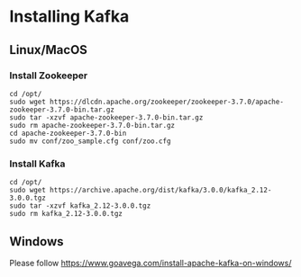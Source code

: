 # Installing Kafka
## Linux/MacOS
### Install Zookeeper 
`cd /opt/`  
`sudo wget https://dlcdn.apache.org/zookeeper/zookeeper-3.7.0/apache-zookeeper-3.7.0-bin.tar.gz`  
`sudo tar -xzvf apache-zookeeper-3.7.0-bin.tar.gz`  
`sudo rm apache-zookeeper-3.7.0-bin.tar.gz`  
`cd apache-zookeeper-3.7.0-bin`  
`sudo mv conf/zoo_sample.cfg conf/zoo.cfg`  


### Install Kafka 
`cd /opt/`  
`sudo wget https://archive.apache.org/dist/kafka/3.0.0/kafka_2.12-3.0.0.tgz`  
`sudo tar -xzvf kafka_2.12-3.0.0.tgz`  
`sudo rm kafka_2.12-3.0.0.tgz`  

## Windows
Please follow https://www.goavega.com/install-apache-kafka-on-windows/






